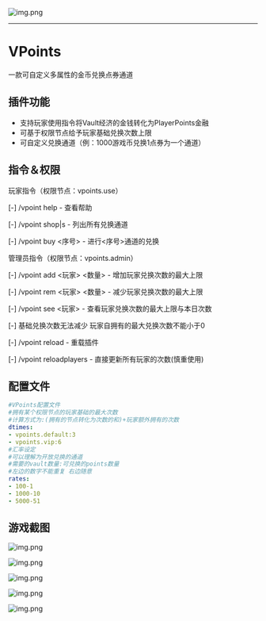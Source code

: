 ![img.png](https://gitee.com/im0o/photobed/raw/master/img/20200406173358.png)

--------

# VPoints

一款可自定义多属性的金币兑换点券通道

## 插件功能

- 支持玩家使用指令将Vault经济的金钱转化为PlayerPoints金融
- 可基于权限节点给予玩家基础兑换次数上限
- 可自定义兑换通道（例：1000游戏币兑换1点券为一个通道）

## 指令＆权限

玩家指令（权限节点：vpoints.use）

\[-] /vpoint help - 查看帮助

\[-] /vpoint shop|s - 列出所有兑换通道

\[-] /vpoint buy <序号> - 进行<序号>通道的兑换

管理员指令（权限节点：vpoints.admin）

\[-] /vpoint add <玩家> <数量> - 增加玩家兑换次数的最大上限

\[-] /vpoint rem <玩家> <数量> - 减少玩家兑换次数的最大上限

\[-] /vpoint see <玩家> - 查看玩家兑换次数的最大上限与本日次数

\[-] 基础兑换次数无法减少 玩家自拥有的最大兑换次数不能小于0

\[-] /vpoint reload - 重载插件

\[-] /vpoint reloadplayers - 直接更新所有玩家的次数(慎重使用)

## 配置文件

```yaml
#VPoints配置文件
#拥有某个权限节点的玩家基础的最大次数
#计算方式为:(拥有的节点转化为次数的和)+玩家额外拥有的次数
dtimes:
- vpoints.default:3
- vpoints.vip:6
#汇率设定
#可以理解为开放兑换的通道
#需要的vault数量:可兑换的points数量
#左边的数字不能重复 右边随意
rates:
- 100-1
- 1000-10
- 5000-51
```

## 游戏截图

![img.png](https://gitee.com/im0o/photobed/raw/master/img/20200406174638.png)

![img.png](https://gitee.com/im0o/photobed/raw/master/img/20200406174639.jpg)

![img.png](https://gitee.com/im0o/photobed/raw/master/img/20200406174640.png)

![img.png](https://gitee.com/im0o/photobed/raw/master/img/20200406174642.png)

![img.png](https://gitee.com/im0o/photobed/raw/master/img/20200406174641.png)
